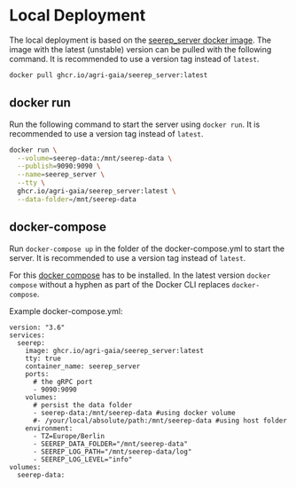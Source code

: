 # Local Deployment

The local deployment is based on the [seerep_server docker image](https://github.com/agri-gaia/seerep/pkgs/container/seerep_server).
The image with the latest (unstable) version can be pulled with the following command. It is recommended to use a version
tag instead of `latest`.

```bash
docker pull ghcr.io/agri-gaia/seerep_server:latest
```

## docker run

Run the following command to start the server using `docker run`. It is recommended to use a version
tag instead of `latest`.

```bash
docker run \
  --volume=seerep-data:/mnt/seerep-data \
  --publish=9090:9090 \
  --name=seerep_server \
  --tty \
  ghcr.io/agri-gaia/seerep_server:latest \
  --data-folder=/mnt/seerep-data
```

## docker-compose

Run `docker-compose up` in the folder of the docker-compose.yml to start the server. It is recommended to use a version
tag instead of `latest`.

For this [docker compose](https://docs.docker.com/compose/) has to be installed. In the latest version `docker compose`
without a hyphen as part of the Docker CLI replaces `docker-compose`.

Example docker-compose.yml:

```docker
version: "3.6"
services:
  seerep:
    image: ghcr.io/agri-gaia/seerep_server:latest
    tty: true
    container_name: seerep_server
    ports:
      # the gRPC port
      - 9090:9090
    volumes:
      # persist the data folder
      - seerep-data:/mnt/seerep-data #using docker volume
      #- /your/local/absolute/path:/mnt/seerep-data #using host folder
    environment:
      - TZ=Europe/Berlin
      - SEEREP_DATA_FOLDER="/mnt/seerep-data"
      - SEEREP_LOG_PATH="/mnt/seerep-data/log"
      - SEEREP_LOG_LEVEL="info"
volumes:
  seerep-data:
```
